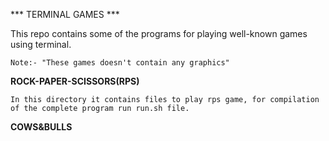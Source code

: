 *** TERMINAL GAMES ***

This repo contains some of the programs for playing well-known games using terminal.

    Note:- "These games doesn't contain any graphics"

**ROCK-PAPER-SCISSORS(RPS)**

    In this directory it contains files to play rps game, for compilation of the complete program run run.sh file.

**COWS&BULLS**
